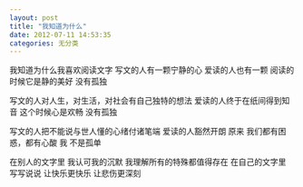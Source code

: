 ```yaml
---
layout: post 
title: "我知道为什么"
date: 2012-07-11 14:53:35
categories: 无分类
---
```


我知道为什么我喜欢阅读文字
写文的人有一颗宁静的心
爱读的人也有一颗
阅读的时候它是静的美好 没有孤独

写文的人对人生，对生活，对社会有自己独特的想法
爱读的人终于在纸间得到知音
这个时候心是欢畅 没有孤独

写文的人把不能说与世人懂的心绪付诸笔端
爱读的人豁然开朗
原来 我们都有困惑，都有心酸
我 不是孤单

在别人的文字里
我认可我的沉默
我理解所有的特殊都值得存在
在自己的文字里
写写说说
让快乐更快乐
让悲伤更深刻